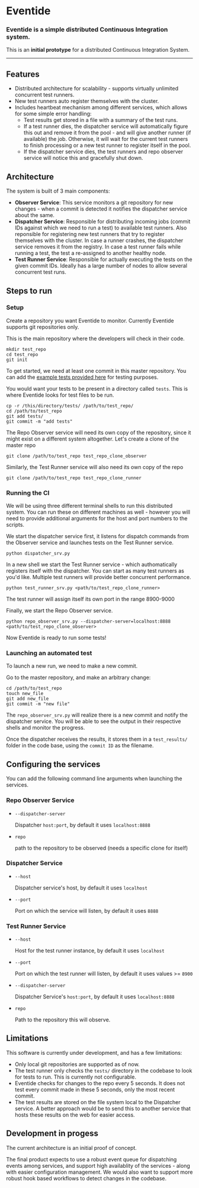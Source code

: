 # Eventide

### Eventide is a simple distributed Continuous Integration system.

This is an **initial prototype** for a distributed Continuous Integration System.

---

## Features

- Distributed architecture for scalability - supports virtually unlimited concurrent test runners.
- New test runners auto register themselves with the cluster.
- Includes heartbeat mechanism among different services, which allows for some simple error handling:
  - Test results get stored in a file with a summary of the test runs.
  - If a test runner dies, the dispatcher service will automatically figure this out and remove it from the pool - and will give another runner (if available) the job. Otherwise, it will wait for the current test runners to finish processing or a new test runner to register itself in the pool.
  - If the dispatcher service dies, the test runners and repo observer service will notice this and gracefully shut down.

## Architecture

The system is built of 3 main components:

- **Observer Service**: This service monitors a git repository for new changes - when a commit is detected it notifies the dispatcher service about the same.
- **Dispatcher Service**: Responsible for distributing incoming jobs (commit IDs against which we need to run a test) to available test runners. Also reponsible for registering new test runners that try to register themselves with the cluster. In case a runner crashes, the dispatcher service removes it from the registry. In case a test runner fails while running a test, the test a re-assigned to another healthy node.
- **Test Runner Service**: Responsible for actually executing the tests on the given commit IDs. Ideally has a large number of nodes to allow several concurrent test runs.

## Steps to run

### Setup

Create a repository you want Eventide to monitor. Currently Eventide supports git repositories only.

This is the main repository where the developers will check in their code.

```
mkdir test_repo
cd test_repo
git init
```

To get started, we need at least one commit in this master repository. You can add the [example tests provided here](./tests) for testing purposes.

You would want your tests to be present in a directory called `tests`. This is where Eventide looks for test files to be run.

```
cp -r /this/directory/tests/ /path/to/test_repo/
cd /path/to/test_repo
git add tests/
git commit -m "add tests"
```

The Repo Observer service will need its own copy of the repository, since it might exist on a different system altogether.
Let's create a clone of the master repo

```
git clone /path/to/test_repo test_repo_clone_observer
```

Similarly, the Test Runner service will also need its own copy of the repo

```
git clone /path/to/test_repo test_repo_clone_runner
```

### Running the CI

We will be using three different terminal shells to run this distributed system. You can run these on different machines as well - however you will need to provide additional arguments for the host and port numbers to the scripts.

We start the dispatcher service first, it listens for dispatch commands from the Observer service and launches tests on the Test Runner service.

```
python dispatcher_srv.py
```

In a new shell we start the Test Runner service - which authomatically registers itself with the dispatcher. You can start as many test runners as you'd like. Multiple test runners will provide better concurrent performance.

```
python test_runner_srv.py <path/to/test_repo_clone_runner>
```

The test runner will assign itself its own port in the range 8900-9000

Finally, we start the Repo Observer service.

```
python repo_observer_srv.py --dispatcher-server=localhost:8888 <path/to/test_repo_clone_observer>
```

Now Eventide is ready to run some tests!

### Launching an automated test

To launch a new run, we need to make a new commit.

Go to the master repository, and make an arbitrary change:

```
cd /path/to/test_repo
touch new_file
git add new_file
git commit -m "new file"
```

The `repo_observer_srv.py` will realize there is a new commit and notify the dispatcher service. You will be able to see the output in their respective shells and monitor the progress.

Once the dispatcher receives the results, it stores them in a `test_results/` folder in the code base, using the `commit ID` as the filename.

## Configuring the services

You can add the following command line arguments when launching the services.

### Repo Observer Service

- `--dispatcher-server`

  Dispatcher `host:port`, by default it uses `localhost:8888`

- `repo`

  path to the repository to be observed (needs a specific clone for itself)

### Dispatcher Service

- `--host`

  Dispatcher service's host, by default it uses `localhost`

- `--port`

  Port on which the service will listen, by default it uses `8888`

### Test Runner Service

- `--host`

  Host for the test runner instance, by default it uses `localhost`

- `--port`

  Port on which the test runner will listen, by default it uses values >= `8900`

- `--dispatcher-server`

  Dispatcher Service's `host:port`, by default it uses `localhost:8888`

- `repo`

  Path to the repository this will observe.

## Limitations

This software is currently under development, and has a few limitations:

- Only local git repositories are supported as of now.
- The test runner only checks the `tests/` directory in the codebase to look for tests to run. This is currently not configurable.
- Eventide checks for changes to the repo every 5 seconds. It does not test every commit made in these 5 seconds, only the most recent commit.
- The test results are stored on the file system local to the Dispatcher service. A better approach would be to send this to another service that hosts these results on the web for easier access.

## Development in progess

The current architecture is an initial proof of concept.

The final product expects to use a robust event queue for dispatching events among services, and support high availablity of the services - along with easier configuration management. We would also want to support more robust hook based workflows to detect changes in the codebase.
